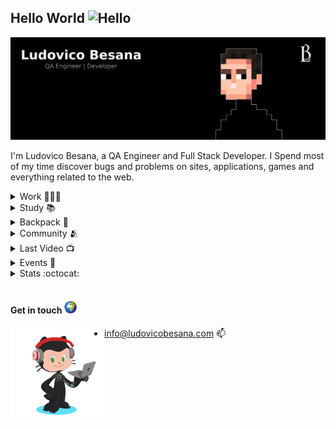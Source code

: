 ## Hello World <img src="https://user-images.githubusercontent.com/1303154/88677602-1635ba80-d120-11ea-84d8-d263ba5fc3c0.gif" width="28px" alt="Hello">

<img src="images/cover.png" alt="Ludovico Besana">

I'm Ludovico Besana, a QA Engineer and Full Stack Developer. I Spend most of my time discover bugs and problems on sites, applications, games and everything related to the web.


<!-- WORK -->

<details>
<summary>
  Work 👨🏻‍💻
</summary>
<br />

- I am currently updating this readme with the most recent activities and projects so get ready and leave a **follow** to receive notifications
- I am developing a simple personal portfolio site --> https://www.ludovicobesana.com/ (Still in progress tho)

</details>

<!-- PERSONAL IMPROVEMENTS -->

<details>
<summary>
  Study 📚
</summary>
<br />

- I am currently studying [Jekyll](https://jekyllrb.com/) and experimenting with different testing tools including [SoapUI](https://www.soapui.org/) and [Cypress](https://www.cypress.io/)

</details>


<!-- TECH BACKPACK -->

<details>
<summary>
  Backpack 🎒
</summary>

##### Most used Languages & Frameworks:

[<img align="left" alt="robotframework" width="36px" src="images/icons/robot.png" />](https://robotframework.org/)
[<img align="left" alt="selenium" width="36px" src="images/icons/selenium.png" />](https://www.selenium.dev/)
[<img align="left" alt="html" width="36px" src="images/icons/html.png" />](https://html.spec.whatwg.org/multipage/)
[<img align="left" alt="css" width="36px" src="images/icons/css.png" />](https://www.w3.org/Style/CSS/Overview.en.html)
[<img align="left" alt="javascript" width="36px" src="images/icons/js.png" />](https://www.javascript.com/)
[<img align="left" alt="php" width="36px" src="images/icons/php.png" />](https://www.php.net/)
[<img align="left" alt="python" width="36px" src="images/icons/python.png" />](https://www.python.org/)
[<img align="left" alt="c" width="36px" src="images/icons/c.png" />](https://www.cprogramming.com/)
[<img align="left" alt="woocommerce" width="36px" src="images/icons/woocommerce.png" />](https://woocommerce.com/blackcyber/)

<br />

##### Most used Tools & IDE:

[<img align="left" alt="atom" width="36px" src="images/icons/atom-editor.png" />](https://atom.io/)
[<img align="left" alt="nova" width="36px" src="images/icons/nova.png" />](https://nova.app/)
[<img align="left" alt="jetbrains" width="36px" src="images/icons/jetbrains.png" />](https://www.jetbrains.com/products/#type=ide)
[<img align="left" alt="eclipse" width="36px" src="images/icons/eclipse.png" />](https://www.eclipse.org/downloads/)
[<img align="left" alt="gitkraken" width="36px" src="images/icons/gitkraken.png" />](https://www.gitkraken.com/)
[<img align="left" alt="git" width="36px" src="images/icons/git.png" />](https://git-scm.com/)
[<img align="left" alt="docker" width="36px" src="images/icons/docker.png" />](https://www.docker.com/get-started)
[<img align="left" alt="jira software" width="36px" src="images/icons/jirasoftware.png" />](https://www.atlassian.com/it/software/jira)
[<img align="left" alt="loom" width="36px" src="images/icons/loom.png" />](https://www.loom.com/)
[<img align="left" alt="figma" width="36px" src="images/icons/figma.png" />](https://www.figma.com/)
[<img align="left" alt="affinity" width="36px" src="images/icons/affinity.png" />](https://affinity.serif.com/it/)

<br />

##### My Distro:

[<img align="left" alt="bigsur" width="36px" src="images/icons/bigsur.png" />](https://www.apple.com/it/macos/big-sur/)
[<img align="left" alt="pop" width="36px" src="images/icons/pop.png" />](https://pop.system76.com/)
[<img align="left" alt="manjaro" width="36px" src="images/icons/manjaro.png" />](https://manjaro.org/)
[<img align="left" alt="windows10" width="36px" src="images/icons/windows10.png" />](https://www.microsoft.com/it-it/windows/get-windows-10)
[<img align="left" alt="raspbian" width="36px" src="images/icons/raspbian.png" />](https://www.raspbian.org/)
[<img align="left" alt="kali" width="36px" src="images/icons/kali.png" />](https://www.kali.org/)

<br />
<br />

</details>

<!-- COMMUNITY -->

<details>
<summary>
  Community 🫂
</summary>
<br/ >

- [Coding Bunker](https://www.codingbunker.it)

</details>


<!-- LAST VIDEO -->

<details>
<summary>
  Last Video 📺
</summary>
<br/ >

- https://youtu.be/zXMhyyEZtng

</details>

<!-- EVENTS -->

<details>
<summary>
  Events  🎫
</summary>
<br/ >

- Coming soon

</details>


<!-- GITHUB STATS -->

<details>
<summary>
  Stats :octocat:
</summary>
<br/ >

<img align="left" src="https://github-readme-streak-stats.herokuapp.com/?user=ludovicobesana&theme=dark" />
<img align="left" src="https://github-readme-stats.vercel.app/api?username=ludovicobesana&count_private=true&theme=dark" />
<img align="left" src="https://github-readme-stats.vercel.app/api/wakatime?username=ludovicobesana&theme=dark" />

</details>

<br />

#### Get in touch <img  width="20" height="20" src="images/world.gif">

<img align="left" width="150" height="150" src="images/lb-octocat.gif"></a>
- [info@ludovicobesana.com](mailto:info@ludovicobesana.com) :mailbox:
<br />
<br />



<!-- <a href="https://www.buymeacoffee.com/ludovicobesana" target="_blank"><img src="https://cdn.buymeacoffee.com/buttons/v2/default-yellow.png" alt="Buy Me A Coffee" style="height: 60px !important;width: 217px !important;" ></a> -->
